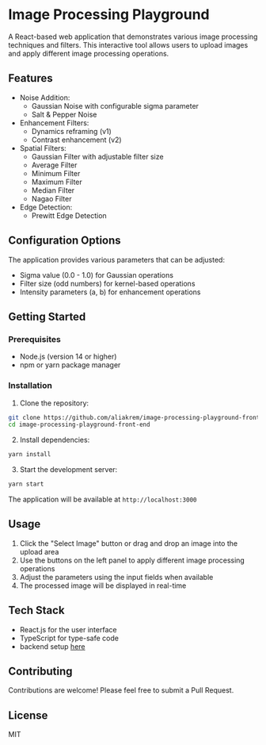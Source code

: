 # Image Processing Playground

A React-based web application that demonstrates various image processing techniques and filters. This interactive tool allows users to upload images and apply different image processing operations.

## Features
- Noise Addition:
  - Gaussian Noise with configurable sigma parameter
  - Salt & Pepper Noise
- Enhancement Filters:
  - Dynamics reframing (v1)
  - Contrast enhancement (v2)
- Spatial Filters:
  - Gaussian Filter with adjustable filter size
  - Average Filter
  - Minimum Filter
  - Maximum Filter
  - Median Filter
  - Nagao Filter
- Edge Detection:
  - Prewitt Edge Detection

## Configuration Options

The application provides various parameters that can be adjusted:
- Sigma value (0.0 - 1.0) for Gaussian operations
- Filter size (odd numbers) for kernel-based operations
- Intensity parameters (a, b) for enhancement operations

## Getting Started

### Prerequisites
- Node.js (version 14 or higher)
- npm or yarn package manager

### Installation

1. Clone the repository:
```bash
git clone https://github.com/aliakrem/image-processing-playground-front-end.git
cd image-processing-playground-front-end
```

2. Install dependencies:
```bash
yarn install
```

3. Start the development server:
```bash
yarn start
```

The application will be available at `http://localhost:3000`

## Usage

1. Click the "Select Image" button or drag and drop an image into the upload area
2. Use the buttons on the left panel to apply different image processing operations
3. Adjust the parameters using the input fields when available
4. The processed image will be displayed in real-time

## Tech Stack

- React.js for the user interface
- TypeScript for type-safe code
- backend setup  [here](https://github.com/AliAkrem/image-processing-playground-back-end)

## Contributing

Contributions are welcome! Please feel free to submit a Pull Request.

## License

MIT
